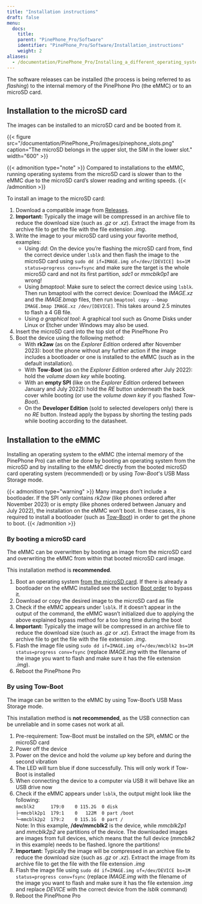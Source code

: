 ```yaml
---
title: "Installation instructions"
draft: false
menu:
  docs:
    title:
    parent: "PinePhone_Pro/Software"
    identifier: "PinePhone_Pro/Software/Installation_instructions"
    weight: 2
aliases:
  - /documentation/PinePhone_Pro/Installing_a_different_operating_system/ # Page was moved
---
```


The software releases can be installed (the process is being referred to as _flashing_) to the internal memory of the PinePhone Pro (the eMMC) or to an microSD card.

## Installation to the microSD card

The images can be installed to an microSD card and be booted from it. 

{{< figure src="/documentation/PinePhone_Pro/images/pinephone_slots.png" caption="The microSD belongs in the upper slot, the SIM in the lower slot." width="600" >}}

{{< admonition type="note" >}}
 Compared to installations to the eMMC, running operating systems from the microSD card is slower than to the eMMC due to the microSD card’s slower reading and writing speeds.
{{< /admonition >}}

To install an image to the microSD card:

1. Download a compatible image from [Releases](/documentation/PinePhone_Pro/Software/Releases).
2. **Important:** Typically the image will be compressed in an archive file to reduce the download size (such as _.gz_ or _.xz_). Extract the image from its archive file to get the file with the file extension _.img_.
3. Write the image to your microSD card using your favorite method, examples:
   * Using _dd_: On the device you’re flashing the microSD card from, find the correct device under `lsblk` and then flash the image to the microSD card using `sudo dd if=IMAGE.img of=/dev/[DEVICE] bs=1M status=progress conv=fsync` and make sure the target is the whole microSD card and not its first partition, _sdc1_ or _mmcblk0p1_ are wrong!
   * Using _bmaptool_: Make sure to select the correct device using `lsblk`. Then run bmaptool with the correct device: Download the _IMAGE.xz_ and the _IMAGE.bmap_ files, then run `bmaptool copy --bmap IMAGE.bmap IMAGE.xz /dev/[DEVICE]`. This takes around 2.5 minutes to flash a 4 GB file.
   * Using _a graphical tool_: A graphical tool such as Gnome Disks under Linux or Etcher under Windows may also be used.
4. Insert the microSD card into the top slot of the PinePhone Pro
5. Boot the device using the following method:
   * With **rk2aw** (as on the _Explorer Edition_ ordered after November 2023): boot the phone without any further action if the image includes a bootloader or one is installed to the eMMC (such as in the default installation).
   * With **Tow-Boot** (as on the _Explorer Edition_ ordered after July 2022): hold the _volume down key_ while booting.
   * With an **empty SPI** (like on the _Explorer Edition_ ordered between January and July 2022): hold the _RE_ button underneath the back cover while booting (or use the _volume down key_ if you flashed _Tow-Boot_).
   * On the **Developer Edition** (sold to selected developers only) there is no _RE_ button. Instead apply the bypass by shorting the testing pads while booting according to the datasheet.

## Installation to the eMMC

Installing an operating system to the eMMC (the internal memory of the PinePhone Pro) can either be done by booting an operating system from the microSD and by installing to the eMMC directly from the booted microSD card operating system (recommended) or by using _Tow-Boot_'s USB Mass Storage mode.

{{< admonition type="warning" >}}
 Many images don’t include a bootloader. If the SPI only contains _rk2aw_ (like phones ordered after November 2023) or is empty (like phones ordered between January and July 2022), the installation on the eMMC won’t boot. In these cases, it is required to install a bootloader (such as [Tow-Boot](/documentation/PinePhone_Pro/Software/Bootloaders/#tow-boot)) in order to get the phone to boot.
{{< /admonition >}}

### By booting a microSD card

The eMMC can be overwritten by booting an image from the microSD card and overwriting the eMMC from within that booted microSD card image.

This installation method is **recommended**.

1. Boot an operating system [from the microSD card](/documentation/PinePhone_Pro/Software/Installation_instructions/). If there is already a bootloader on the eMMC installed see the section [Boot order](/documentation/PinePhone_Pro/Software/Boot_order/) to bypass it.
2. Download or copy the desired image to the microSD card as file
3. Check if the eMMC appears under `lsblk`. If it doesn’t appear in the output of the command, the eMMC wasn’t initialized due to applying the above explained bypass method for a too long time during the boot
4. **Important:** Typically the image will be compressed in an archive file to reduce the download size (such as _.gz_ or _.xz_). Extract the image from its archive file to get the file with the file extension _.img_.
5. Flash the image file using `sudo dd if=IMAGE.img of=/dev/mmcblk2 bs=1M status=progress conv=fsync` (replace _IMAGE.img_ with the filename of the image you want to flash and make sure it has the file extension _.img_).
6. Reboot the PinePhone Pro

### By using Tow-Boot

The image can be written to the eMMC by using Tow-Boot’s USB Mass Storage mode.

This installation method is **not recommended**, as the USB connection can be unreliable and in some cases not work at all.

1. Pre-requirement: Tow-Boot must be installed on the SPI, eMMC or the microSD card
2. Power off the device
3. Power on the device and hold the _volume up_ key before and during the second vibration
4. The LED will turn blue if done successfully. This will only work if Tow-Boot is installed
5. When connecting the device to a computer via USB it will behave like an USB drive now
6. Check if the eMMC appears under `lsblk`, the output might look like the following:\
`mmcblk2      179:0    0 115.2G  0 disk`\
`├─mmcblk2p1  179:1    0   122M  0 part /boot`\
`└─mmcblk2p2  179:2    0 115.1G  0 part /`\
Note: In this example, **/dev/mmcblk2** is the device, while _mmcblk2p1_ and _mmcblk2p2_ are partitions of the device. The downloaded images are images from full devices, which means that the full device (_mmcblk2_ in this example) needs to be flashed. Ignore the partitions!
7. **Important:** Typically the image will be compressed in an archive file to reduce the download size (such as _.gz_ or _.xz_). Extract the image from its archive file to get the file with the file extension _.img_
8. Flash the image file using `sudo dd if=IMAGE.img of=/dev/DEVICE bs=1M status=progress conv=fsync` (replace _IMAGE.img_ with the filename of the image you want to flash and make sure it has the file extension _.img_ and replace _DEVICE_ with the correct device from the _lsblk_ command)
9. Reboot the PinePhone Pro
